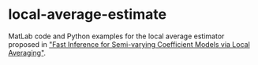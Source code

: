 # local-average-estimate

MatLab code and Python examples for the local average estimator proposed in ["Fast Inference for Semi-varying Coefficient Models via Local Averaging"](https://arxiv.org/abs/1810.04448). 
